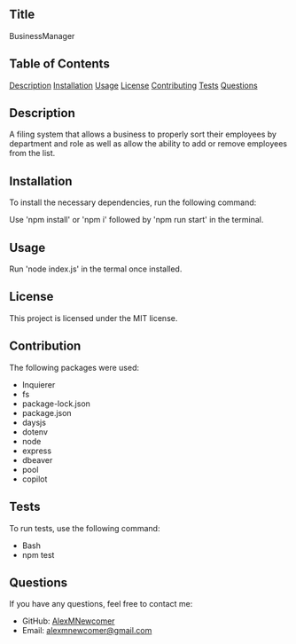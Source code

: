 ## Title
BusinessManager

## Table of Contents
[Description](#description)
[Installation](#installation)
[Usage](#usage)
[License](#license)
[Contributing](#contributing)
[Tests](#tests)
[Questions](#questions)

## Description
A filing system that allows a business to properly sort their employees by department and role as well as allow the ability to add or remove employees from the list.

## Installation
To install the necessary dependencies, run the following command:

Use 'npm install' or 'npm i' followed by 'npm run start' in the terminal.

## Usage
Run 'node index.js' in the termal once installed.

## License
This project is licensed under the MIT license.

## Contribution
The following packages were used:
- Inquierer
- fs
- package-lock.json
- package.json
- daysjs
- dotenv
- node
- express
- dbeaver
- pool
- copilot

## Tests
To run tests, use the following command:

- Bash
- npm test

## Questions
If you have any questions, feel free to contact me:
- GitHub: [AlexMNewcomer](https://github.com/AlexMNewcomer)
- Email: alexmnewcomer@gmail.com
